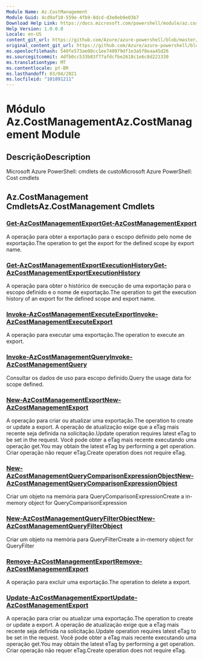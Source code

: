 ```yaml
---
Module Name: Az.CostManagement
Module Guid: 4cd9af10-559e-4fb9-8dcd-d3e8eb9e03b7
Download Help Link: https://docs.microsoft.com/powershell/module/az.costmanagement
Help Version: 1.0.0.0
Locale: en-US
content_git_url: https://github.com/Azure/azure-powershell/blob/master/src/CostManagement/help/Az.CostManagement.md
original_content_git_url: https://github.com/Azure/azure-powershell/blob/master/src/CostManagement/help/Az.CostManagement.md
ms.openlocfilehash: 540fe573ae08cc1ee740979df1e3a5f8eaa45d26
ms.sourcegitcommit: 4dfb0cc533b83f77afdcfbe2618c1e6c8d221330
ms.translationtype: MT
ms.contentlocale: pt-BR
ms.lasthandoff: 03/04/2021
ms.locfileid: "101891211"
---
```

# <span data-ttu-id="76cde-101">Módulo Az.CostManagement</span><span class="sxs-lookup"><span data-stu-id="76cde-101">Az.CostManagement Module</span></span>
## <span data-ttu-id="76cde-102">Descrição</span><span class="sxs-lookup"><span data-stu-id="76cde-102">Description</span></span>
<span data-ttu-id="76cde-103">Microsoft Azure PowerShell: cmdlets de custo</span><span class="sxs-lookup"><span data-stu-id="76cde-103">Microsoft Azure PowerShell: Cost cmdlets</span></span>

## <span data-ttu-id="76cde-104">Az.CostManagement Cmdlets</span><span class="sxs-lookup"><span data-stu-id="76cde-104">Az.CostManagement Cmdlets</span></span>
### [<span data-ttu-id="76cde-105">Get-AzCostManagementExport</span><span class="sxs-lookup"><span data-stu-id="76cde-105">Get-AzCostManagementExport</span></span>](Get-AzCostManagementExport.md)
<span data-ttu-id="76cde-106">A operação para obter a exportação para o escopo definido pelo nome de exportação.</span><span class="sxs-lookup"><span data-stu-id="76cde-106">The operation to get the export for the defined scope by export name.</span></span>

### [<span data-ttu-id="76cde-107">Get-AzCostManagementExportExecutionHistory</span><span class="sxs-lookup"><span data-stu-id="76cde-107">Get-AzCostManagementExportExecutionHistory</span></span>](Get-AzCostManagementExportExecutionHistory.md)
<span data-ttu-id="76cde-108">A operação para obter o histórico de execução de uma exportação para o escopo definido e o nome de exportação.</span><span class="sxs-lookup"><span data-stu-id="76cde-108">The operation to get the execution history of an export for the defined scope and export name.</span></span>

### [<span data-ttu-id="76cde-109">Invoke-AzCostManagementExecuteExport</span><span class="sxs-lookup"><span data-stu-id="76cde-109">Invoke-AzCostManagementExecuteExport</span></span>](Invoke-AzCostManagementExecuteExport.md)
<span data-ttu-id="76cde-110">A operação para executar uma exportação.</span><span class="sxs-lookup"><span data-stu-id="76cde-110">The operation to execute an export.</span></span>

### [<span data-ttu-id="76cde-111">Invoke-AzCostManagementQuery</span><span class="sxs-lookup"><span data-stu-id="76cde-111">Invoke-AzCostManagementQuery</span></span>](Invoke-AzCostManagementQuery.md)
<span data-ttu-id="76cde-112">Consultar os dados de uso para escopo definido.</span><span class="sxs-lookup"><span data-stu-id="76cde-112">Query the usage data for scope defined.</span></span>

### [<span data-ttu-id="76cde-113">New-AzCostManagementExport</span><span class="sxs-lookup"><span data-stu-id="76cde-113">New-AzCostManagementExport</span></span>](New-AzCostManagementExport.md)
<span data-ttu-id="76cde-114">A operação para criar ou atualizar uma exportação.</span><span class="sxs-lookup"><span data-stu-id="76cde-114">The operation to create or update a export.</span></span>
<span data-ttu-id="76cde-115">A operação de atualização exige que a eTag mais recente seja definida na solicitação.</span><span class="sxs-lookup"><span data-stu-id="76cde-115">Update operation requires latest eTag to be set in the request.</span></span>
<span data-ttu-id="76cde-116">Você pode obter a eTag mais recente executando uma operação get.</span><span class="sxs-lookup"><span data-stu-id="76cde-116">You may obtain the latest eTag by performing a get operation.</span></span>
<span data-ttu-id="76cde-117">Criar operação não requer eTag.</span><span class="sxs-lookup"><span data-stu-id="76cde-117">Create operation does not require eTag.</span></span>

### [<span data-ttu-id="76cde-118">New-AzCostManagementQueryComparisonExpressionObject</span><span class="sxs-lookup"><span data-stu-id="76cde-118">New-AzCostManagementQueryComparisonExpressionObject</span></span>](New-AzCostManagementQueryComparisonExpressionObject.md)
<span data-ttu-id="76cde-119">Criar um objeto na memória para QueryComparisonExpression</span><span class="sxs-lookup"><span data-stu-id="76cde-119">Create a in-memory object for QueryComparisonExpression</span></span>

### [<span data-ttu-id="76cde-120">New-AzCostManagementQueryFilterObject</span><span class="sxs-lookup"><span data-stu-id="76cde-120">New-AzCostManagementQueryFilterObject</span></span>](New-AzCostManagementQueryFilterObject.md)
<span data-ttu-id="76cde-121">Criar um objeto na memória para QueryFilter</span><span class="sxs-lookup"><span data-stu-id="76cde-121">Create a in-memory object for QueryFilter</span></span>

### [<span data-ttu-id="76cde-122">Remove-AzCostManagementExport</span><span class="sxs-lookup"><span data-stu-id="76cde-122">Remove-AzCostManagementExport</span></span>](Remove-AzCostManagementExport.md)
<span data-ttu-id="76cde-123">A operação para excluir uma exportação.</span><span class="sxs-lookup"><span data-stu-id="76cde-123">The operation to delete a export.</span></span>

### [<span data-ttu-id="76cde-124">Update-AzCostManagementExport</span><span class="sxs-lookup"><span data-stu-id="76cde-124">Update-AzCostManagementExport</span></span>](Update-AzCostManagementExport.md)
<span data-ttu-id="76cde-125">A operação para criar ou atualizar uma exportação.</span><span class="sxs-lookup"><span data-stu-id="76cde-125">The operation to create or update a export.</span></span>
<span data-ttu-id="76cde-126">A operação de atualização exige que a eTag mais recente seja definida na solicitação.</span><span class="sxs-lookup"><span data-stu-id="76cde-126">Update operation requires latest eTag to be set in the request.</span></span>
<span data-ttu-id="76cde-127">Você pode obter a eTag mais recente executando uma operação get.</span><span class="sxs-lookup"><span data-stu-id="76cde-127">You may obtain the latest eTag by performing a get operation.</span></span>
<span data-ttu-id="76cde-128">Criar operação não requer eTag.</span><span class="sxs-lookup"><span data-stu-id="76cde-128">Create operation does not require eTag.</span></span>

